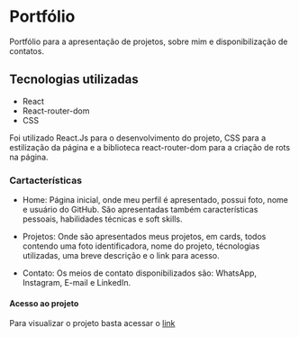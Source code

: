 # Portfólio

Portfólio para a apresentação de projetos, sobre mim e disponibilização de contatos.

## Tecnologias utilizadas

- React
- React-router-dom
- CSS

Foi utilizado React.Js para o desenvolvimento do projeto, CSS para a estilização da página e a biblioteca react-router-dom para a criação de rots na página.

### Cartacterísticas

- Home: Página inicial, onde meu perfil é apresentado, possui foto, nome e usuário do GitHub. São apresentadas também características pessoais, habilidades técnicas e soft skills.

- Projetos: Onde são apresentados meus projetos, em cards, todos contendo uma foto identificadora, nome do projeto, técnologias utilizadas, uma breve descrição e o link para acesso.

- Contato: Os meios de contato disponibilizados são: WhatsApp, Instagram, E-mail e LinkedIn.

#### Acesso ao projeto

Para visualizar o projeto basta acessar o [link](https://marcusurani.netlify.app)
